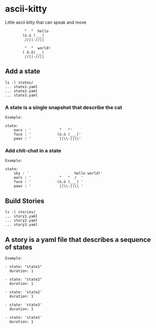 # ascii-kitty
Little ascii kitty that can speak and move

             ^  ^  hello
            (ù.ù )___(
             //||-//||
             
             ^  ^  world!
            ( ô.ô)___(
             //||-//||


## Add a state

```
ls -l states/
... state1.yaml
... state2.yaml
... state3.yaml
```

### A state is a single snapshot that describe the cat
```
Example:

state:
    ears : '             ^   ^'
    face : '            (ù.ù )___('
    paws : '             ||\\-||\\'

```

### Add chit-chat in a state
```
Example:

state:
    sky : '                     hello world!'
    ears : '             ^   ^  /  '
    face : '            (ù.ù )___( '
    paws : '             ||\\-||\\ '

```

## Build Stories

```
ls -l stories/
... story1.yaml
... story2.yaml
... story3.yaml
```

## A story is a yaml file that describes a sequence of states

```
Example:

- state: "state1"
  duration: 1

- state: "state2"
  duration: 1

- state: 'state2'
  duration: 1

- state: 'state3'
  duration: 1

- state: 'state2'
  duration: 1

```
